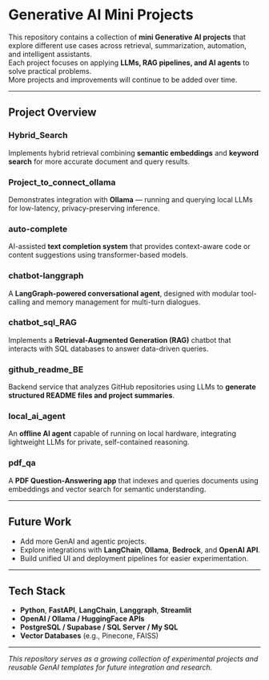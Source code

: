 # Generative AI Mini Projects

This repository contains a collection of **mini Generative AI projects** that explore different use cases across retrieval, summarization, automation, and intelligent assistants.  
Each project focuses on applying **LLMs, RAG pipelines, and AI agents** to solve practical problems.  
More projects and improvements will continue to be added over time.

---

## Project Overview

### Hybrid_Search
Implements hybrid retrieval combining **semantic embeddings** and **keyword search** for more accurate document and query results.

### Project_to_connect_ollama
Demonstrates integration with **Ollama** — running and querying local LLMs for low-latency, privacy-preserving inference.

### auto-complete
AI-assisted **text completion system** that provides context-aware code or content suggestions using transformer-based models.

### chatbot-langgraph
A **LangGraph-powered conversational agent**, designed with modular tool-calling and memory management for multi-turn dialogues.

### chatbot_sql_RAG
Implements a **Retrieval-Augmented Generation (RAG)** chatbot that interacts with SQL databases to answer data-driven queries.

### github_readme_BE
Backend service that analyzes GitHub repositories using LLMs to **generate structured README files and project summaries**.

### local_ai_agent
An **offline AI agent** capable of running on local hardware, integrating lightweight LLMs for private, self-contained reasoning.

### pdf_qa
A **PDF Question-Answering app** that indexes and queries documents using embeddings and vector search for semantic understanding.

---

## Future Work
- Add more GenAI and agentic projects.
- Explore integrations with **LangChain**, **Ollama**, **Bedrock**, and **OpenAI API**.
- Build unified UI and deployment pipelines for easier experimentation.

---

##  Tech Stack
- **Python**, **FastAPI**, **LangChain**, **Langgraph**, **Streamlit**
- **OpenAI / Ollama / HuggingFace APIs**
- **PostgreSQL / Supabase / SQL Server / My SQL**
- **Vector Databases** (e.g., Pinecone, FAISS)
---

 *This repository serves as a growing collection of experimental projects and reusable GenAI templates for future integration and research.*
